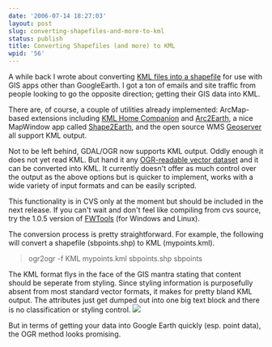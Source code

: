 ```yaml
---
date: '2006-07-14 18:27:03'
layout: post
slug: converting-shapefiles-and-more-to-kml
status: publish
title: Converting Shapefiles (and more) to KML
wpid: '56'
---
```


A while back I wrote about converting [KML files into a shapefile](http://www.perrygeo.net/wordpress/?p=3) for use with GIS apps other than GoogleEarth. I got a ton of emails and site traffic from people looking to go the opposite direction; getting their GIS data into KML. 

There are, of course, a couple of utilities already implemented: ArcMap-based extensions including [KML Home Companion](http://arcscripts.esri.com/details.asp?dbid=14344) and [Arc2Earth](http://www.arc2earth.com/), a nice MapWindow app called [ Shape2Earth](http://interactiveearth.blogspot.com/2006/06/download-shape2earth-beta-2.html), and the open source WMS [Geoserver](http://docs.codehaus.org/display/GEOS/Home) all support KML output. 

Not to be left behind, GDAL/OGR now supports KML output.  Oddly enough it does not yet read KML. But hand it any [OGR-readable vector dataset](http://ogr.maptools.org/ogr_formats.html) and it can be converted into KML. It currently doesn't offer as much control over the output as the above options but is quicker to implement, works with a wide variety of input formats and can be easily scripted.

This functionality is in CVS only at the moment but should be included in the next release. If you can't wait and don't feel like compiling from cvs source, try the 1.0.5 version of [FWTools](http://fwtools.maptools.org/) (for Windows and Linux).

The conversion process is pretty straightforward. For example, the following will convert a shapefile (sbpoints.shp) to KML (mypoints.kml). 


> ogr2ogr -f KML mypoints.kml sbpoints.shp sbpoints



The KML format flys in the face of the GIS mantra stating that content should be seperate from styling. Since styling information is purposefully absent from most standard vector formats, it makes for pretty bland KML output. The attributes just get dumped out into one big text block and there is no classification or styling control.
![](/img/ogrkml.jpg)

 But in terms of getting your data into Google Earth quickly (esp. point data), the OGR method looks promising.
